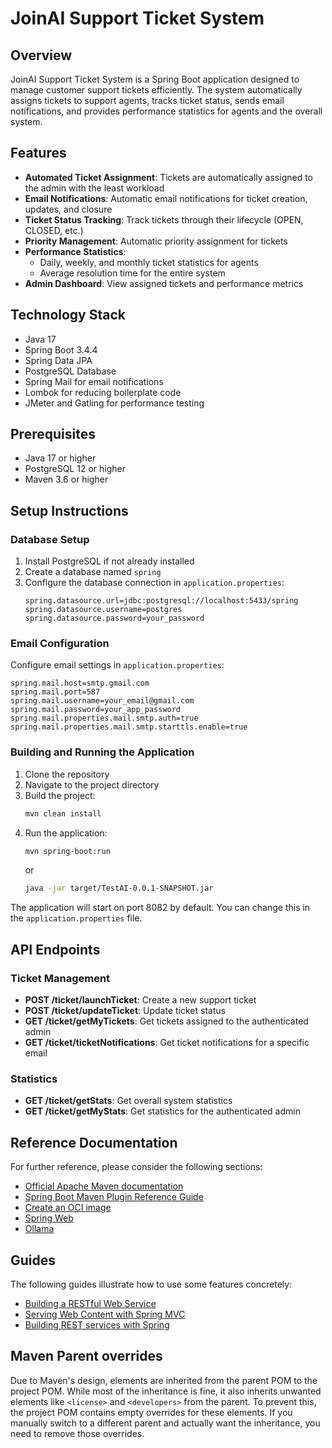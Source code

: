 # JoinAI Support Ticket System

## Overview
JoinAI Support Ticket System is a Spring Boot application designed to manage customer support tickets efficiently. The system automatically assigns tickets to support agents, tracks ticket status, sends email notifications, and provides performance statistics for agents and the overall system.

## Features
- **Automated Ticket Assignment**: Tickets are automatically assigned to the admin with the least workload
- **Email Notifications**: Automatic email notifications for ticket creation, updates, and closure
- **Ticket Status Tracking**: Track tickets through their lifecycle (OPEN, CLOSED, etc.)
- **Priority Management**: Automatic priority assignment for tickets
- **Performance Statistics**: 
  - Daily, weekly, and monthly ticket statistics for agents
  - Average resolution time for the entire system
- **Admin Dashboard**: View assigned tickets and performance metrics

## Technology Stack
- Java 17
- Spring Boot 3.4.4
- Spring Data JPA
- PostgreSQL Database
- Spring Mail for email notifications
- Lombok for reducing boilerplate code
- JMeter and Gatling for performance testing

## Prerequisites
- Java 17 or higher
- PostgreSQL 12 or higher
- Maven 3.6 or higher

## Setup Instructions

### Database Setup
1. Install PostgreSQL if not already installed
2. Create a database named `spring`
3. Configure the database connection in `application.properties`:
   ```properties
   spring.datasource.url=jdbc:postgresql://localhost:5433/spring
   spring.datasource.username=postgres
   spring.datasource.password=your_password
   ```

### Email Configuration
Configure email settings in `application.properties`:
```properties
spring.mail.host=smtp.gmail.com
spring.mail.port=587
spring.mail.username=your_email@gmail.com
spring.mail.password=your_app_password
spring.mail.properties.mail.smtp.auth=true
spring.mail.properties.mail.smtp.starttls.enable=true
```

### Building and Running the Application
1. Clone the repository
2. Navigate to the project directory
3. Build the project:
   ```bash
   mvn clean install
   ```
4. Run the application:
   ```bash
   mvn spring-boot:run
   ```
   or
   ```bash
   java -jar target/TestAI-0.0.1-SNAPSHOT.jar
   ```

The application will start on port 8082 by default. You can change this in the `application.properties` file.

## API Endpoints

### Ticket Management
- **POST /ticket/launchTicket**: Create a new support ticket
- **POST /ticket/updateTicket**: Update ticket status
- **GET /ticket/getMyTickets**: Get tickets assigned to the authenticated admin
- **GET /ticket/ticketNotifications**: Get ticket notifications for a specific email

### Statistics
- **GET /ticket/getStats**: Get overall system statistics
- **GET /ticket/getMyStats**: Get statistics for the authenticated admin

## Reference Documentation
For further reference, please consider the following sections:

* [Official Apache Maven documentation](https://maven.apache.org/guides/index.html)
* [Spring Boot Maven Plugin Reference Guide](https://docs.spring.io/spring-boot/3.4.2/maven-plugin)
* [Create an OCI image](https://docs.spring.io/spring-boot/3.4.2/maven-plugin/build-image.html)
* [Spring Web](https://docs.spring.io/spring-boot/3.4.2/reference/web/servlet.html)
* [Ollama](https://docs.spring.io/spring-ai/reference/api/chat/ollama-chat.html)

## Guides
The following guides illustrate how to use some features concretely:

* [Building a RESTful Web Service](https://spring.io/guides/gs/rest-service/)
* [Serving Web Content with Spring MVC](https://spring.io/guides/gs/serving-web-content/)
* [Building REST services with Spring](https://spring.io/guides/tutorials/rest/)

## Maven Parent overrides
Due to Maven's design, elements are inherited from the parent POM to the project POM.
While most of the inheritance is fine, it also inherits unwanted elements like `<license>` and `<developers>` from the parent.
To prevent this, the project POM contains empty overrides for these elements.
If you manually switch to a different parent and actually want the inheritance, you need to remove those overrides.

